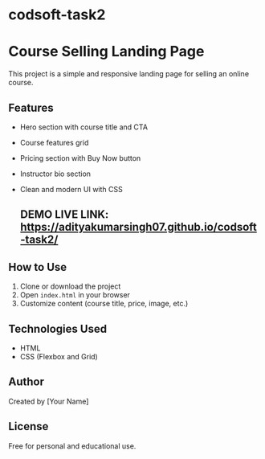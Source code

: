 # codsoft-task2
# Course Selling Landing Page

This project is a simple and responsive landing page for selling an online course.

## Features

- Hero section with course title and CTA
- Course features grid
- Pricing section with Buy Now button
- Instructor bio section
- Clean and modern UI with CSS

  ## DEMO LIVE LINK: https://adityakumarsingh07.github.io/codsoft-task2/

## How to Use

1. Clone or download the project
2. Open `index.html` in your browser
3. Customize content (course title, price, image, etc.)

## Technologies Used

- HTML
- CSS (Flexbox and Grid)

## Author

Created by [Your Name]

## License

Free for personal and educational use.
